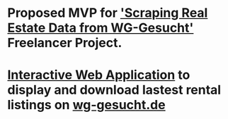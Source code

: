 # Proposed MVP for ['Scraping Real Estate Data from WG-Gesucht'](https://www.freelancer.com/projects/web-scraping/Scraping-Real-Estate-Data-from-37937678/details) Freelancer Project.

# [Interactive Web Application](https://rental-scrap-mvp.streamlit.app/) to display and download lastest rental listings on [wg-gesucht.de](wg-gesucht.de)
